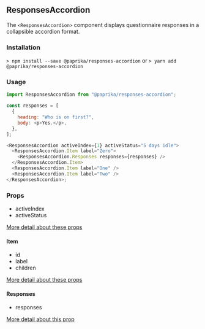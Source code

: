 ## ResponsesAccordion

The `<ResponsesAccordion>` component displays questionnaire responses in a collapsible accordion format.

### Installation

`> npm install --save @paprika/responses-accordion`
or
`> yarn add @paprika/responses-accordion`

### Usage

```js
import ResponsesAccordion from "@paprika/responses-accordion";

const responses = [
  {
    heading: "Who is on first?",
    body: <p>Yes.</p>,
  },
];

<ResponsesAccordion activeIndex={1} activeStatus="5 days idle">
  <ResponsesAccordion.Item label="Zero">
    <ResponsesAccordion.Responses responses={responses} />
  </ResponsesAccordion.Item>
  <ResponsesAccordion.Item label="One" />
  <ResponsesAccordion.Item label="Two" />
</ResponsesAccordion>;
```

### Props

- activeIndex
- activeStatus

[More detail about these props](https://github.com/acl-services/paprika/blob/master/packages/ResponsesAccordion/src/ResponsesAccordion.js)

#### Item

- id
- label
- children

[More detail about these props](https://github.com/acl-services/paprika/blob/master/packages/ResponsesAccordion/src/components/Item/Item.js)

#### Responses

- responses

[More detail about this prop](https://github.com/acl-services/paprika/blob/master/packages/ResponsesAccordion/src/components/Responses/Responses.js)
